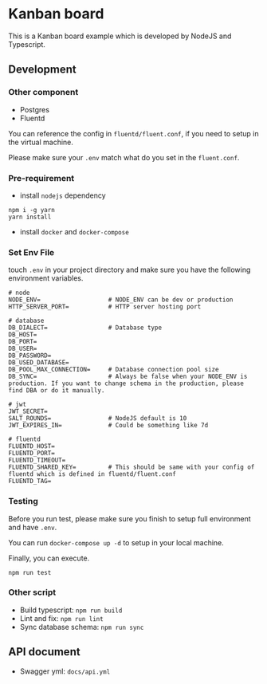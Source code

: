 # Kanban board

This is a Kanban board example which is developed by NodeJS and Typescript.

## Development

### Other component

- Postgres
- Fluentd

You can reference the config in `fluentd/fluent.conf`, if you need to setup in the virtual machine.

Please make sure your `.env` match what do you set in the `fluent.conf`.

### Pre-requirement

- install `nodejs` dependency

```
npm i -g yarn
yarn install
```

- install `docker` and `docker-compose`

### Set Env File

touch `.env` in your project directory and make sure you have the following environment variables.

```
# node
NODE_ENV=                   # NODE_ENV can be dev or production
HTTP_SERVER_PORT=           # HTTP server hosting port             

# database
DB_DIALECT=                 # Database type
DB_HOST=
DB_PORT=
DB_USER=
DB_PASSWORD=
DB_USED_DATABASE=
DB_POOL_MAX_CONNECTION=     # Database connection pool size
DB_SYNC=                    # Always be false when your NODE_ENV is production. If you want to change schema in the production, please find DBA or do it manually.

# jwt
JWT_SECRET=
SALT_ROUNDS=                # NodeJS default is 10
JWT_EXPIRES_IN=             # Could be something like 7d

# fluentd
FLUENTD_HOST=
FLUENTD_PORT=
FLUENTD_TIMEOUT=
FLUENTD_SHARED_KEY=         # This should be same with your config of fluentd which is defined in fluentd/fluent.conf
FLUENTD_TAG=
```


### Testing

Before you run test, please make sure you finish to setup full environment and have `.env`.

You can run `docker-compose up -d` to setup in your local machine.

Finally, you can execute.

```
npm run test
```


### Other script

- Build typescript: `npm run build`
- Lint and fix: `npm run lint`
- Sync database schema: `npm run sync`

## API document

- Swagger yml: `docs/api.yml`